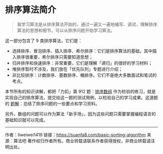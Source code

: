 # 排序算法简介

> 我学习算法是从排序算法开始的，通过一遍又一遍地编写、调试，理解排序算法的思想和细节。可以从排序问题开始学习算法。

这一部分包含了 9 类排序算法，它们是：

- 选择排序、冒泡排序、插入排序、希尔排序：它们是排序算法的基础，其中插入排序很重要，希尔排序只需要知道思想；
- 归并排序和快速排序：非常重要，它们是理解「递归」的很好的学习材料；
- 堆排序暂时不涉及，我们放在「优先队列」专题进行介绍；
- 非比较排序：计数排序、基数排序、桶排序。它们不是绝大多数面试和笔试的考点。

本节所有的知识讲解，都把「力扣」第 912 题：[排序数组](https://leetcode-cn.com/problems/sort-an-array/) 作为检验的练习，就是实现自己的排序算法，提交给这一题的测试用例，以检验自己的学习成果。这道题的 [题解](https://leetcode-cn.com/problems/sort-an-array/solution/fu-xi-ji-chu-pai-xu-suan-fa-java-by-liweiwei1419/)：总结了排序问题的一些要点和学习资料。

另外，数组的问题可以作为算法「新手场」，因为这些问题只需要掌握编程语言的基础知识就可以完成。



---

作者：liweiwei1419
链接：https://suanfa8.com/basic-sorting-algorithm
来源：算法吧
著作权归作者所有。商业转载请联系作者获得授权，非商业转载请注明出处。